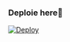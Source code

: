 
### Deploie here👀

[![Deploy](https://www.herokucdn.com/deploy/button.svg)](https://heroku.com/deploy?template=https://github.com/ComradeDear/GANGSTERBOT)


